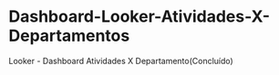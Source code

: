 # Dashboard-Looker-Atividades-X-Departamentos
Looker - Dashboard Atividades X Departamento(Concluído)
